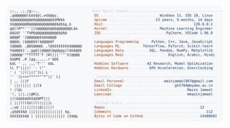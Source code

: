 <picture>
  <source srcset="https://raw.githubusercontent.com/mmazinjameel/mmazinjameel/main/dark_mode.svg?v=1755606016" media="(prefers-color-scheme: dark)">
  <img src="https://raw.githubusercontent.com/mmazinjameel/mmazinjameel/main/light_mode.svg?v=1755606016">
</picture>
